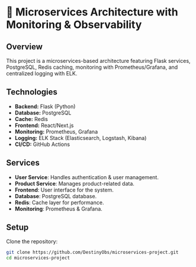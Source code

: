 # 🚀 Microservices Architecture with Monitoring & Observability

## Overview
This project is a microservices-based architecture featuring Flask services, PostgreSQL, Redis caching, monitoring with Prometheus/Grafana, and centralized logging with ELK.

## Technologies
- **Backend:** Flask (Python)
- **Database:** PostgreSQL
- **Cache:** Redis
- **Frontend:** React/Next.js
- **Monitoring:** Prometheus, Grafana
- **Logging:** ELK Stack (Elasticsearch, Logstash, Kibana)
- **CI/CD:** GitHub Actions

## Services
- **User Service**: Handles authentication & user management.
- **Product Service**: Manages product-related data.
- **Frontend**: User interface for the system.
- **Database**: PostgreSQL database.
- **Redis**: Cache layer for performance.
- **Monitoring**: Prometheus & Grafana.

## Setup
Clone the repository:
```sh
git clone https://github.com/DestinyObs/microservices-project.git
cd microservices-project
